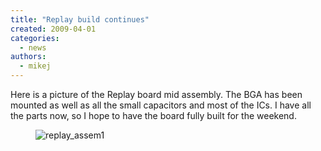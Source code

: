 ```yaml
---
title: "Replay build continues"
created: 2009-04-01
categories: 
  - news
authors: 
  - mikej
---
```


Here is a picture of the Replay board mid assembly. The BGA has been mounted as well as all the small capacitors and most of the ICs. I have all the parts now, so I hope to have the board fully built for the weekend.

<figure>

![replay_assem1](@assets/images/post/replay_assem1.jpg)

</figure>